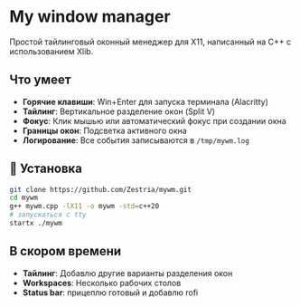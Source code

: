 # My window manager

Простой тайлинговый оконный менеджер для X11, написанный на C++ с использованием Xlib.  

## Что умеет

- **Горячие клавиши**: Win+Enter для запуска терминала (Alacritty)
- **Тайлинг**: Вертикальное разделение окон (Split V)
- **Фокус**: Клик мышью или автоматический фокус при создании окна
- **Границы окон**: Подсветка активного окна
- **Логирование**: Все события записываются в `/tmp/mywm.log`

## 🚀 Установка

```bash
git clone https://github.com/Zestria/mywm.git
cd mywm
g++ mywm.cpp -lX11 -o mywm -std=c++20
# запускаться с tty
startx ./mywm
```

## В скором времени
- **Тайлинг**: Добавлю другие варианты разделения окон
- **Workspaces**: Несколько рабочих столов
- **Status bar**: прицеплю готовый и добавлю rofi